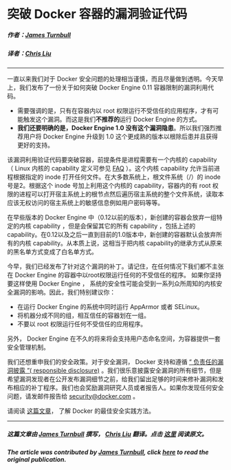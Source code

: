 # 突破 Docker 容器的漏洞验证代码


##### 作者：[James Turnbull](https://twitter.com/kartar) 

##### 译者：[Chris Liu](http://weibo.com/u/5155462294)

***
一直以来我们对于 Docker 安全问题的处理相当谨慎，而且尽量做到透明。今天早上，我们发布了一份关于如何突破 Docker Engine 0.11 容器限制的漏洞利用代码。

 - 需要强调的是，只有在容器内以 root 权限运行不受信任的应用程序，才有可能触发这个漏洞。而这是我们**不推荐的**运行  Docker Engine 的方式。
 - **我们还要明确的是，Docker Engine 1.0 没有这个漏洞隐患**。所以我们强烈推荐用户将 Docker Engine 升级到 1.0 这个更成熟的版本以根除后患并且获得更好的支持。

该漏洞利用验证代码要突破容器，前提条件是进程需要有一个内核的  capability （ Linux 内核的 capability 定义可参见 [FAQ](https://www.kernel.org/pub/linux/libs/security/linux-privs/kernel-2.2/capfaq-0.2.txt) ）。这个内核 capability 允许当前进程根据指定的 inode  打开任何文件。在大多数系统上，根文件系统（/）的 inode 号是2。根据这个 inode 号加上利用这个内核的 capability，容器内的有 root 权限的进程可以打开宿主系统上的根节点然后遍历宿主系统的整个文件系统，读取本应该无权访问的宿主系统上的敏感信息例如用户密码等等。

在早些版本的 Docker Engine  中（0.12以前的版本），新创建的容器会放弃一组特定的内核 capability ，但是会保留其它的所有 capability ，包括上述的 capability。在0.12以及之后一直到目前的1.0版本中，新创建的容器默认会放弃所有的内核 capability。从本质上说，这相当于把内核 capability的继承方式从原来的黑名单方式变成了白名单方式。

今早，我们已经发布了针对这个漏洞的补丁。请记住，在任何情况下我们都不主张在 Docker Engine 的容器中以root权限运行任何的不受信任的程序。 如果你坚持要这样使用 Docker Engine ， 系统的安全性可能会受到一系列众所周知的内核安全漏洞的影响。因此，我们特别建议你：

 - 在运行 Docker Engine 的系统中同时运行 AppArmor 或者 SELinux。
 - 将机器分成不同的组，相互信任的容器划在一组。
 - 不要以 root 权限运行任何不受信任的应用程序。

另外， Docker Engine  在不久的将来将会支持用户态命名空间，为容器提供一套安全管理机制。

我们还想重申我们的安全政策。对于安全漏洞， Docker  支持和遵循 [“ 负责任的漏洞披露 ”( responsible disclosure)](http://en.wikipedia.org/wiki/Responsible_disclosure) 。我们很乐意披露安全漏洞的所有细节，但是希望漏洞发现者在公开发布漏洞细节之前，给我们留出足够的时间来修补漏洞和发布相应的补丁程序。我们也会奖励漏洞研究人员或者报告人。如果你发现任何安全问题，请发邮件报告给 <security@docker.com> 。

请阅读 [这篇文章](http://www.docker.com/resources/security)， 了解 Docker 的最佳安全实践方法。

***

##### 这篇文章由 [James Turnbull](https://twitter.com/kartar) 撰写， [Chris Liu](http://weibo.com/u/5155462294) 翻译。点击 [这里](http://blog.docker.com/2014/06/docker-container-breakout-proof-of-concept-exploit/) 阅读原文。

##### The article was contributed by [James Turnbull](https://twitter.com/kartar), click [here](http://blog.docker.com/2014/06/docker-container-breakout-proof-of-concept-exploit/) to read the original publication.

